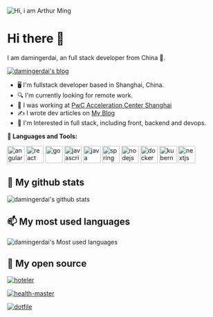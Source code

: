 ![Hi, i am Arthur Ming](damingerdai.jpg)
# **Hi there 👋**

I am damingerdai, an full stack developer from China 🚀.

[![damingerdai's blog](https://img.shields.io/badge/Blog-damingerdai's%20blog-green&style=flat)](https://damingerdai.github.io)

* 🖥  I'm fullstack developer based in Shanghai, China.
* 🔍 I'm currently looking for remote work.
* 💼 I was working at <a href="https://www.linkedin.com/company/pwc-ac-shanghai" target="_blank">PwC Acceleration Center Shanghai</a>
* ✍️  I wrote dev articles on <a href="https://damingerdai.github.io" target="_blank">My Blog</a>
* 🧐 I'm Interested in full stack, including front, backend and devops.

**🌈 Languages and Tools:**

<p align="left">
<img src="https://angular.io/assets/images/logos/angular/shield-large.svg" alt="angular" width="40" height="40"/>
<img src="https://cdn.jsdelivr.net/gh/devicons/devicon/icons/react/react-original.svg" alt="react" width="40" height="40"/>
<img src="https://cdn.jsdelivr.net/gh/devicons/devicon/icons/go/go-original.svg" alt="go" width="40" height="40"/>
<img src="https://cdn.jsdelivr.net/gh/devicons/devicon/icons/javascript/javascript-original.svg" alt="javascript" width="40" height="40"/>
<img src="https://cdn.jsdelivr.net/gh/devicons/devicon@master/icons/java/java-original.svg" alt="java" width="40" height="40"/>
<img src="https://cdn.jsdelivr.net/gh/devicons/devicon@master/icons/spring/spring-original.svg" alt="spring" width="40" height="40"/>
<img src="https://cdn.jsdelivr.net/gh/devicons/devicon/icons/nodejs/nodejs-original.svg" alt="nodejs" width="40" height="40"/>
<img src="https://cdn.jsdelivr.net/gh/devicons/devicon/icons/docker/docker-original.svg" alt="docker" width="40" height="40"/>
<img src="https://cdn.jsdelivr.net/gh/devicons/devicon/icons/kubernetes/kubernetes-plain.svg" alt="kubernetes" width="40" height="40"/>
<img src="https://cdn.jsdelivr.net/gh/devicons/devicon/icons/nextjs/nextjs-original.svg" alt="nextjs" width="40" height=“40”/>
</p>

## 🌱 My github stats
 
![damingerdai's github stats](https://github-readme-stats.damingerdai.com/api?username=damingerdai)

## 📫 My most used languages

![damingerdai's Most used languages](https://github-readme-stats.damingerdai.com/api/top-langs?username=damingerdai&show_icons=true&count_private=true&theme=gotham&layout=compact)
 
 ## 💬 My open source

[![hoteler](https://github-readme-stats.damingerdai.com/api/pin/?username=damingerdai&repo=hoteler)](https://github.com/damingerdai/hoteler)

[![health-master](https://github-readme-stats.damingerdai.com/api/pin/?username=damingerdai&repo=health-master)](https://github.com/damingerdai/health-master)

[![dotfile](https://github-readme-stats.damingerdai.com/api/pin/?username=damingerdai&repo=dotfile)](https://github.com/damingerdai/dotfile)

<!-- ## 🚀 My wakatime stats

[![Arthur's wakatime stats](https://github-readme-stats.damingerdai.com/api/wakatime?username=damingerdai&layout=compact )](https://github.com/damingerdai)
